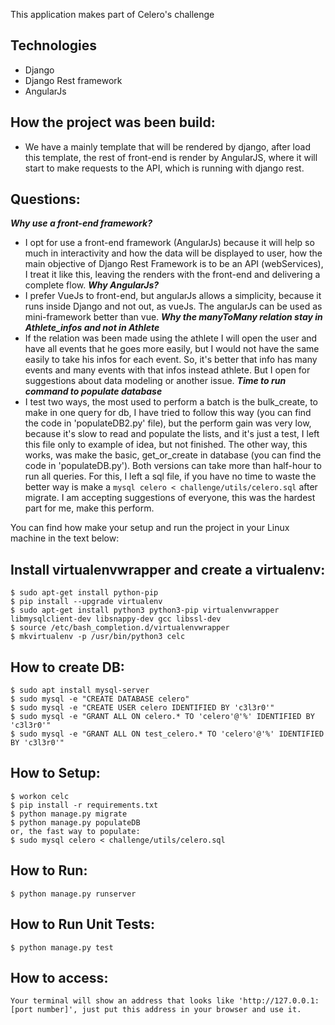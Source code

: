 This application makes part of Celero's challenge


## Technologies
* Django
* Django Rest framework
* AngularJs

## How the project was been build:
* We have a mainly template that will be rendered by django, after load this template, the rest of front-end is render by AngularJS,
where it will start to make requests to the API, which is running with django rest.

## Questions:
***Why use a front-end framework?***
* I opt for use a front-end framework (AngularJs) because it will help so much in interactivity and how the data will be
displayed to user, how the main objective of Django Rest Framework is to be an API (webServices), I treat it like this, leaving the renders
with the front-end and delivering a complete flow.
***Why AngularJs?***
* I prefer VueJs to front-end, but angularJs allows a simplicity, because it runs inside Django and not out, as vueJs. The angularJs can be used
as mini-framework better than vue.
***Why the manyToMany relation stay in Athlete_infos and not in Athlete***
* If the relation was been made using the athlete I will open the user and have all events that he goes more easily,
but I would not have the same easily to take his infos for each event. So, it's better that info has many events and
many events with that infos instead athlete. But I open for suggestions about data modeling or another issue.
***Time to run command to populate database***
* I test two ways, the most used to perform a batch is the bulk_create, to make in one query for db, I have tried to follow this way (you can find the code in 'populateDB2.py' file), but the perform gain was very low, because it's slow to read and populate the lists, and it's just a test, I left this file only to example of idea, but not finished. The other way, this works, was make the basic, get_or_create in database (you can find the code in 'populateDB.py'). Both versions can take more than half-hour to run all queries. For this, I left a sql file, if you have no time to waste the better way is make a `mysql celero < challenge/utils/celero.sql` after migrate. I am accepting suggestions of everyone, this was the hardest part for me, make this perform.


You can find how make your setup and run the project in your Linux machine in the text below:

## Install virtualenvwrapper and create a virtualenv:
    $ sudo apt-get install python-pip
    $ pip install --upgrade virtualenv
    $ sudo apt-get install python3 python3-pip virtualenvwrapper libmysqlclient-dev libsnappy-dev gcc libssl-dev
    $ source /etc/bash_completion.d/virtualenvwrapper
    $ mkvirtualenv -p /usr/bin/python3 celc

## How to create DB:
    $ sudo apt install mysql-server
    $ sudo mysql -e "CREATE DATABASE celero"
    $ sudo mysql -e "CREATE USER celero IDENTIFIED BY 'c3l3r0'"
    $ sudo mysql -e "GRANT ALL ON celero.* TO 'celero'@'%' IDENTIFIED BY 'c3l3r0'"
    $ sudo mysql -e "GRANT ALL ON test_celero.* TO 'celero'@'%' IDENTIFIED BY 'c3l3r0'"

## How to Setup:
    $ workon celc
    $ pip install -r requirements.txt
    $ python manage.py migrate
    $ python manage.py populateDB
    or, the fast way to populate:
    $ sudo mysql celero < challenge/utils/celero.sql

## How to Run:
    $ python manage.py runserver

## How to Run Unit Tests:
    $ python manage.py test

## How to access:
    Your terminal will show an address that looks like 'http://127.0.0.1:[port number]', just put this address in your browser and use it.